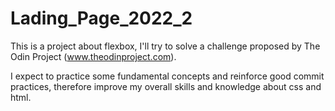 # Lading_Page_2022_2

This is a project about flexbox, I'll try to solve a challenge proposed by The Odin Project (www.theodinproject.com).

I expect to practice some fundamental concepts and reinforce good commit practices, therefore improve my overall skills and knowledge about css and html.